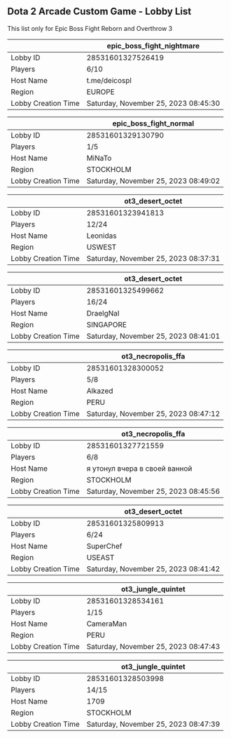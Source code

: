## Dota 2 Arcade Custom Game - Lobby List

This list only for Epic Boss Fight Reborn and Overthrow 3

|  | epic_boss_fight_nightmare |
| ------ | ------ |
| Lobby ID | 28531601327526419 |
| Players | 6/10 |
| Host Name | t.me/deicospl |
| Region | EUROPE |
| Lobby Creation Time | Saturday, November 25, 2023 08:45:30 |


|  | epic_boss_fight_normal |
| ------ | ------ |
| Lobby ID | 28531601329130790 |
| Players | 1/5 |
| Host Name | MiNaTo |
| Region | STOCKHOLM |
| Lobby Creation Time | Saturday, November 25, 2023 08:49:02 |


|  | ot3_desert_octet |
| ------ | ------ |
| Lobby ID | 28531601323941813 |
| Players | 12/24 |
| Host Name | Leonidas |
| Region | USWEST |
| Lobby Creation Time | Saturday, November 25, 2023 08:37:31 |


|  | ot3_desert_octet |
| ------ | ------ |
| Lobby ID | 28531601325499662 |
| Players | 16/24 |
| Host Name | DraelgNaI |
| Region | SINGAPORE |
| Lobby Creation Time | Saturday, November 25, 2023 08:41:01 |


|  | ot3_necropolis_ffa |
| ------ | ------ |
| Lobby ID | 28531601328300052 |
| Players | 5/8 |
| Host Name | Alkazed |
| Region | PERU |
| Lobby Creation Time | Saturday, November 25, 2023 08:47:12 |


|  | ot3_necropolis_ffa |
| ------ | ------ |
| Lobby ID | 28531601327721559 |
| Players | 6/8 |
| Host Name | я утонул вчера в своей ванной |
| Region | STOCKHOLM |
| Lobby Creation Time | Saturday, November 25, 2023 08:45:56 |


|  | ot3_desert_octet |
| ------ | ------ |
| Lobby ID | 28531601325809913 |
| Players | 6/24 |
| Host Name | SuperChef |
| Region | USEAST |
| Lobby Creation Time | Saturday, November 25, 2023 08:41:42 |


|  | ot3_jungle_quintet |
| ------ | ------ |
| Lobby ID | 28531601328534161 |
| Players | 1/15 |
| Host Name | CameraMan |
| Region | PERU |
| Lobby Creation Time | Saturday, November 25, 2023 08:47:43 |


|  | ot3_jungle_quintet |
| ------ | ------ |
| Lobby ID | 28531601328503998 |
| Players | 14/15 |
| Host Name | 1709 |
| Region | STOCKHOLM |
| Lobby Creation Time | Saturday, November 25, 2023 08:47:39 |


